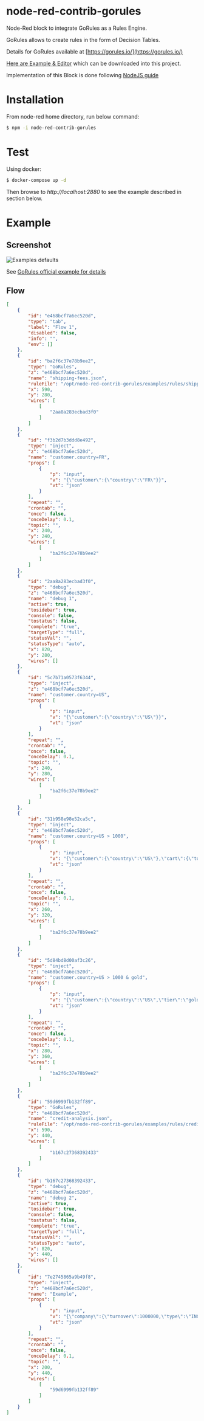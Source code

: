 # node-red-contrib-gorules

Node-Red block to integrate GoRules as a Rules Engine.

GoRules allows to create rules in the form of Decision Tables.

Details for GoRules available at [https://gorules.io/](https://gorules.io/)

[Here are Example & Editor](https://editor.gorules.io/?template=shipping-fees) which can be downloaded into this project.

Implementation of this Block is done following [NodeJS guide](https://gorules.io/docs/rules-engine/engines/nodejs)

# Installation

From node-red home directory, run below command:

```bash
$ npm -i node-red-contrib-gorules
```

# Test

Using docker:

```bash
$ docker-compose up -d
```

Then browse to *http://localhost:2880* to see the example described in section below.

# Example

## Screenshot

![Examples defaults](/examples/examples-default.png)

See [GoRules official example for details](https://gorules.io/docs/tutorials/fintech-company-analysis)

## Flow

```json
[
    {
        "id": "e468bcf7a6ec520d",
        "type": "tab",
        "label": "Flow 1",
        "disabled": false,
        "info": "",
        "env": []
    },
    {
        "id": "ba2f6c37e78b9ee2",
        "type": "GoRules",
        "z": "e468bcf7a6ec520d",
        "name": "shipping-fees.json",
        "ruleFile": "/opt/node-red-contrib-gorules/examples/rules/shipping-fees.json",
        "x": 590,
        "y": 280,
        "wires": [
            [
                "2aa8a283ecbad3f0"
            ]
        ]
    },
    {
        "id": "f3b2d7b3ddd8e492",
        "type": "inject",
        "z": "e468bcf7a6ec520d",
        "name": "customer.country=FR",
        "props": [
            {
                "p": "input",
                "v": "{\"customer\":{\"country\":\"FR\"}}",
                "vt": "json"
            }
        ],
        "repeat": "",
        "crontab": "",
        "once": false,
        "onceDelay": 0.1,
        "topic": "",
        "x": 240,
        "y": 240,
        "wires": [
            [
                "ba2f6c37e78b9ee2"
            ]
        ]
    },
    {
        "id": "2aa8a283ecbad3f0",
        "type": "debug",
        "z": "e468bcf7a6ec520d",
        "name": "debug 1",
        "active": true,
        "tosidebar": true,
        "console": false,
        "tostatus": false,
        "complete": "true",
        "targetType": "full",
        "statusVal": "",
        "statusType": "auto",
        "x": 820,
        "y": 280,
        "wires": []
    },
    {
        "id": "5c7b71a0573f6344",
        "type": "inject",
        "z": "e468bcf7a6ec520d",
        "name": "customer.country=US",
        "props": [
            {
                "p": "input",
                "v": "{\"customer\":{\"country\":\"US\"}}",
                "vt": "json"
            }
        ],
        "repeat": "",
        "crontab": "",
        "once": false,
        "onceDelay": 0.1,
        "topic": "",
        "x": 240,
        "y": 280,
        "wires": [
            [
                "ba2f6c37e78b9ee2"
            ]
        ]
    },
    {
        "id": "31b958e98e52ca5c",
        "type": "inject",
        "z": "e468bcf7a6ec520d",
        "name": "customer.country=US > 1000",
        "props": [
            {
                "p": "input",
                "v": "{\"customer\":{\"country\":\"US\"},\"cart\":{\"total\":1200}}",
                "vt": "json"
            }
        ],
        "repeat": "",
        "crontab": "",
        "once": false,
        "onceDelay": 0.1,
        "topic": "",
        "x": 260,
        "y": 320,
        "wires": [
            [
                "ba2f6c37e78b9ee2"
            ]
        ]
    },
    {
        "id": "5d84bd8d00af3c26",
        "type": "inject",
        "z": "e468bcf7a6ec520d",
        "name": "customer.country=US > 1000 & gold",
        "props": [
            {
                "p": "input",
                "v": "{\"customer\":{\"country\":\"US\",\"tier\":\"gold\"},\"cart\":{\"total\":1200}}",
                "vt": "json"
            }
        ],
        "repeat": "",
        "crontab": "",
        "once": false,
        "onceDelay": 0.1,
        "topic": "",
        "x": 280,
        "y": 360,
        "wires": [
            [
                "ba2f6c37e78b9ee2"
            ]
        ]
    },
    {
        "id": "59d6999fb132ff89",
        "type": "GoRules",
        "z": "e468bcf7a6ec520d",
        "name": "credit-analysis.json",
        "ruleFile": "/opt/node-red-contrib-gorules/examples/rules/credit-analysis.json",
        "x": 590,
        "y": 440,
        "wires": [
            [
                "b167c27368392433"
            ]
        ]
    },
    {
        "id": "b167c27368392433",
        "type": "debug",
        "z": "e468bcf7a6ec520d",
        "name": "debug 2",
        "active": true,
        "tosidebar": true,
        "console": false,
        "tostatus": false,
        "complete": "true",
        "targetType": "full",
        "statusVal": "",
        "statusType": "auto",
        "x": 820,
        "y": 440,
        "wires": []
    },
    {
        "id": "7e2745865a9b49f8",
        "type": "inject",
        "z": "e468bcf7a6ec520d",
        "name": "Example",
        "props": [
            {
                "p": "input",
                "v": "{\"company\":{\"turnover\":1000000,\"type\":\"INC\",\"country\":\"US\"}}",
                "vt": "json"
            }
        ],
        "repeat": "",
        "crontab": "",
        "once": false,
        "onceDelay": 0.1,
        "topic": "",
        "x": 200,
        "y": 440,
        "wires": [
            [
                "59d6999fb132ff89"
            ]
        ]
    }
]
```


